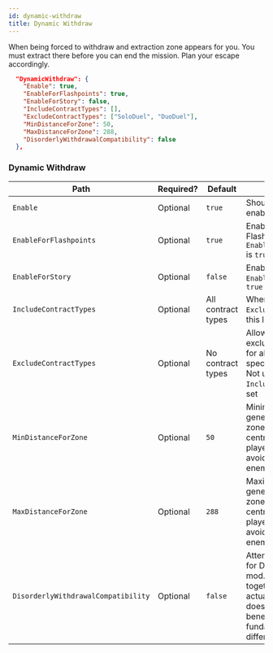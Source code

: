 ```yaml
---
id: dynamic-withdraw
title: Dynamic Withdraw
---
```


When being forced to withdraw and extraction zone appears for you. You must extract there before you can end the mission. Plan your escape accordingly.

```json
  "DynamicWithdraw": {
    "Enable": true,
    "EnableForFlashpoints": true,
    "EnableForStory": false,
    "IncludeContractTypes": [],
    "ExcludeContractTypes": ["SoloDuel", "DuoDuel"],
    "MinDistanceForZone": 50,
    "MaxDistanceForZone": 288,
    "DisorderlyWithdrawalCompatibility": false
  },
```

### Dynamic Withdraw

| Path                                | Required? | Default            | Details                                                                                                                                                                                            |
| ----------------------------------- | --------- | ------------------ | -------------------------------------------------------------------------------------------------------------------------------------------------------------------------------------------------- |
| `Enable`                            | Optional  | `true`             | Should this feature be enabled or not?                                                                                                                                                             |
| `EnableForFlashpoints`              | Optional  | `true`             | Enable feature for Flashpoints if `EnableFlashpointOverrides` is `true`                                                                                                                            |
| `EnableForStory`                    | Optional  | `false`            | Enable feature for Story if `EnableStoryOverrides` is `true`                                                                                                                                       |
| `IncludeContractTypes`              | Optional  | All contract types | When set, it overrides `ExcludeContractTypes` for this level                                                                                                                                       |
| `ExcludeContractTypes`              | Optional  | No contract types  | Allows you to explicitly exclude boundary changes for all teams for the specified contract types. Not used if `IncludeContractTypes` is set                                                        |
| `MinDistanceForZone`                | Optional  | `50`               | Minimum distance to generate the extraction zone from the calculate centroid position of all player mechs, with an avoidance modifier for all enemies in the map                                   |
| `MaxDistanceForZone`                | Optional  | `288`              | Maximum distance to generate the extraction zone from the calculate centroid position of all player mechs, with an avoidance modifier for all enemies in the map                                   |
| `DisorderlyWithdrawalCompatibility` | Optional  | `false`            | Attempted compatibility for Disorderly Withdrawal mod. It allows both to work together, however, the actual combined use doesn't provide any good benefits due to fundamental gameplay differences |
